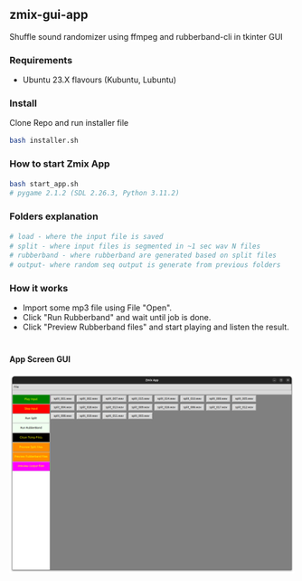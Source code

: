 ## zmix-gui-app

Shuffle sound randomizer using ffmpeg and rubberband-cli in tkinter GUI  

### Requirements

- Ubuntu 23.X flavours (Kubuntu, Lubuntu)


### Install

Clone Repo and run installer file

~~~sh
bash installer.sh
~~~

### How to start Zmix App

~~~sh
bash start_app.sh
# pygame 2.1.2 (SDL 2.26.3, Python 3.11.2)
~~~

### Folders explanation
~~~sh
# load - where the input file is saved
# split - where input files is segmented in ~1 sec wav N files
# rubberband - where rubberband are generated based on split files
# output- where random seq output is generate from previous folders
~~~

### How it works

- Import some mp3 file using File "Open".
- Click "Run Rubberband" and wait until job is done.
- Click "Preview Rubberband files" and start playing and listen the result.

#
#### App Screen GUI

[![Screen](screens/zmix.png)](#features)